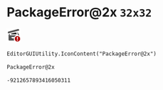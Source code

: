 # PackageError@2x `32x32`
<img src="/img/PackageError@2x.png" width=32 height=32>

``` CSharp
EditorGUIUtility.IconContent("PackageError@2x")
```
```
PackageError@2x
```
```
-9212657893416050311
```
